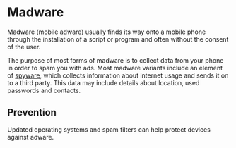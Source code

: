 # Madware

Madware (mobile adware) usually finds its way onto a mobile phone through the installation of a script or program and often without the consent of the user. 

The purpose of most forms of madware is to collect data from your phone in order to spam you with ads. Most madware variants include an element of [spyware](spyware.md), which collects information about internet usage and sends it on to a third party. This data may include details about location, used passwords and contacts. 

## Prevention

Updated operating systems and spam filters can help protect devices against adware.